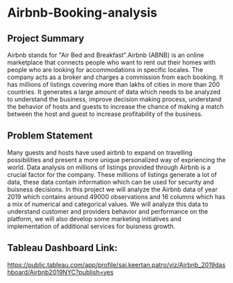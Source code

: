 # Airbnb-Booking-analysis
## Project Summary
Airbnb stands for "Air Bed and Breakfast".Airbnb (ABNB) is an online marketplace that connects people who want to rent out their homes with people who are looking for accommodations in specific locales. The company acts as a broker and charges a commission from each booking. It has millions of listings covering more than lakhs of cities in more than 200 countries. It generates a large amount of data which needs to be analyzed to understand the business, improve decision making process, understand the behavior of hosts and guests to increase the chance of making a match between the host and guest to increase profitability of the business.
## Problem Statement
Many guests and hosts have used airbnb to expand on travelling possibilities and present a more unique personalized way of expriencing the world. Data analysis on millions of listings provided through Airbnb is a crucial factor for the company. These millions of listings generate a lot of data, these data contain information which can be used for security and buisness decisions. In this project we will analyze the Airbnb data of year 2019 which contains around 49000 observations and 16 columns which has a mix of numerical and categorical values. We will analyze this data to understand customer and providers behavior and performance on the platform, we will also develop some marketing initiatives and implementation of additional services for buisness growth.
## Tableau Dashboard Link:
https://public.tableau.com/app/profile/sai.keertan.patro/viz/Airbnb_2019dashboard/Airbnb2019NYC?publish=yes
